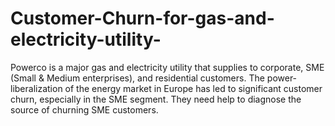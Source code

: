 # Customer-Churn-for-gas-and-electricity-utility-
Powerco is a major gas and electricity utility that supplies to corporate, SME (Small &amp; Medium enterprises), and residential customers. The power-liberalization of the energy market in Europe has led to significant customer churn, especially in the SME segment. They need help to diagnose the source of churning SME customers.
